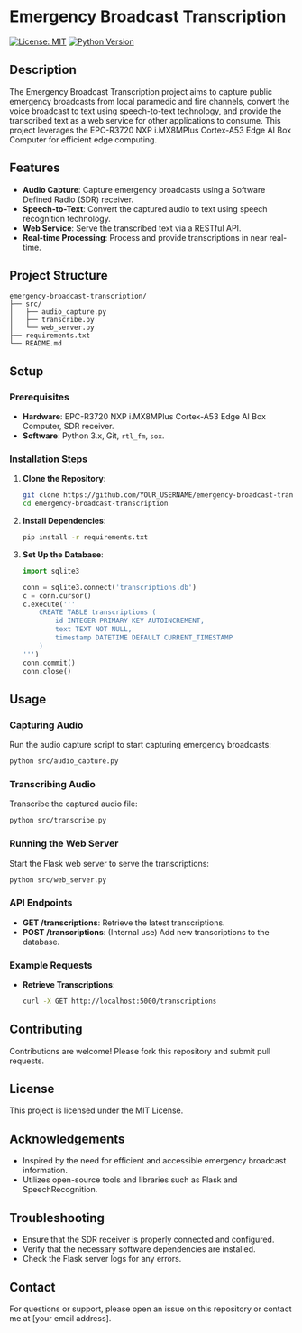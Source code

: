 # Emergency Broadcast Transcription

[![License: MIT](https://img.shields.io/badge/License-MIT-yellow.svg)](https://opensource.org/licenses/MIT)
[![Python Version](https://img.shields.io/badge/python-3.x-blue.svg)](https://www.python.org/downloads/)


## Description
The Emergency Broadcast Transcription project aims to capture public emergency broadcasts from local paramedic and fire channels, convert the voice broadcast to text using speech-to-text technology, and provide the transcribed text as a web service for other applications to consume. This project leverages the EPC-R3720 NXP i.MX8MPlus Cortex-A53 Edge AI Box Computer for efficient edge computing.

## Features
- **Audio Capture**: Capture emergency broadcasts using a Software Defined Radio (SDR) receiver.
- **Speech-to-Text**: Convert the captured audio to text using speech recognition technology.
- **Web Service**: Serve the transcribed text via a RESTful API.
- **Real-time Processing**: Process and provide transcriptions in near real-time.

## Project Structure
```
emergency-broadcast-transcription/
├── src/
│   ├── audio_capture.py
│   ├── transcribe.py
│   └── web_server.py
├── requirements.txt
└── README.md
```

## Setup

### Prerequisites
- **Hardware**: EPC-R3720 NXP i.MX8MPlus Cortex-A53 Edge AI Box Computer, SDR receiver.
- **Software**: Python 3.x, Git, `rtl_fm`, `sox`.

### Installation Steps
1. **Clone the Repository**:
    ```sh
    git clone https://github.com/YOUR_USERNAME/emergency-broadcast-transcription.git
    cd emergency-broadcast-transcription
    ```

2. **Install Dependencies**:
    ```sh
    pip install -r requirements.txt
    ```

3. **Set Up the Database**:
    ```python
    import sqlite3

    conn = sqlite3.connect('transcriptions.db')
    c = conn.cursor()
    c.execute('''
        CREATE TABLE transcriptions (
            id INTEGER PRIMARY KEY AUTOINCREMENT,
            text TEXT NOT NULL,
            timestamp DATETIME DEFAULT CURRENT_TIMESTAMP
        )
    ''')
    conn.commit()
    conn.close()
    ```

## Usage

### Capturing Audio
Run the audio capture script to start capturing emergency broadcasts:
```sh
python src/audio_capture.py
```

### Transcribing Audio
Transcribe the captured audio file:
```sh
python src/transcribe.py
```

### Running the Web Server
Start the Flask web server to serve the transcriptions:
```sh
python src/web_server.py
```

### API Endpoints
- **GET /transcriptions**: Retrieve the latest transcriptions.
- **POST /transcriptions**: (Internal use) Add new transcriptions to the database.

### Example Requests
- **Retrieve Transcriptions**:
    ```sh
    curl -X GET http://localhost:5000/transcriptions
    ```

## Contributing
Contributions are welcome! Please fork this repository and submit pull requests.

## License
This project is licensed under the MIT License.

## Acknowledgements
- Inspired by the need for efficient and accessible emergency broadcast information.
- Utilizes open-source tools and libraries such as Flask and SpeechRecognition.

## Troubleshooting
- Ensure that the SDR receiver is properly connected and configured.
- Verify that the necessary software dependencies are installed.
- Check the Flask server logs for any errors.

## Contact
For questions or support, please open an issue on this repository or contact me at [your email address].
